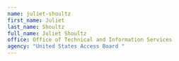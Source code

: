```yaml
---
name: juliet-shoultz
first_name: Juliet
last_name: Shoultz
full_name: Juliet Shoultz
office: Office of Technical and Information Services
agency: "United States Access Board "
---
```



